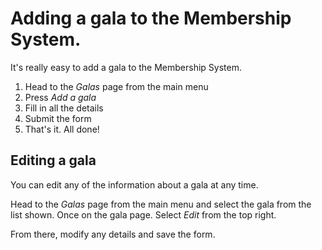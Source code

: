 # Adding a gala to the Membership System.

It's really easy to add a gala to the Membership System.

1. Head to the *Galas* page from the main menu
2. Press *Add a gala*
3. Fill in all the details
4. Submit the form
5. That's it. All done!

## Editing a gala

You can edit any of the information about a gala at any time.

Head to the *Galas* page from the main menu and select the gala from the list shown. Once on the gala page. Select *Edit* from the top right.

From there, modify any details and save the form.